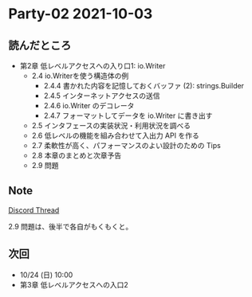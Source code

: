 # Party-02 2021-10-03
## 読んだところ
- 第2章 低レベルアクセスへの入り口1: io.Writer
  - 2.4 io.Writerを使う構造体の例
    - 2.4.4 書かれた内容を記憶しておくバッファ (2): strings.Builder
    - 2.4.5 インターネットアクセスの送信
    - 2.4.6 io.Writer のデコレータ
    - 2.4.7 フォーマットしてデータを io.Writer に書き出す
  - 2.5 インタフェースの実装状況・利用状況を調べる
  - 2.6 低レベルの機能を組み合わせて入出力 API を作る
  - 2.7 柔軟性が高く、パフォーマンスのよい設計のための Tips
  - 2.8 本章のまとめと次章予告
  - 2.9 問題

## Note
[Discord Thread](https://discord.com/channels/689414179752247409/725156029033218080/894018407379378256)

2.9 問題は、後半で各自がもくもくと。

## 次回
- 10/24 (日) 10:00
- 第3章 低レベルアクセスへの入口2
